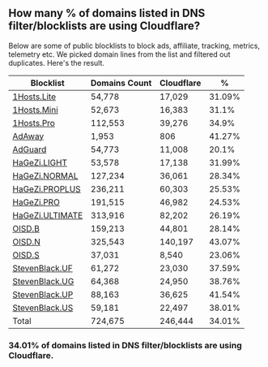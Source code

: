 ## How many % of domains listed in DNS filter/blocklists are using Cloudflare?


Below are some of public blocklists to block ads, affiliate, tracking, metrics, telemetry etc.
We picked domain lines from the list and filtered out duplicates.
Here's the result.


| Blocklist | Domains Count | Cloudflare | % |
| --- | --- | --- | --- |
| [1Hosts.Lite](https://raw.githubusercontent.com/badmojr/1Hosts/master/Lite/hosts.win) | 54,778 | 17,029 | 31.09% |
| [1Hosts.Mini](https://raw.githubusercontent.com/badmojr/1Hosts/master/mini/hosts.win) | 52,673 | 16,383 | 31.1% |
| [1Hosts.Pro](https://raw.githubusercontent.com/badmojr/1Hosts/master/Pro/hosts.win) | 112,553 | 39,276 | 34.9% |
| [AdAway](https://raw.githubusercontent.com/AdAway/adaway.github.io/master/hosts.txt) | 1,953 | 806 | 41.27% |
| [AdGuard](https://adguardteam.github.io/AdGuardSDNSFilter/Filters/filter.txt) | 54,773 | 11,008 | 20.1% |
| [HaGeZi.LIGHT](https://raw.githubusercontent.com/hagezi/dns-blocklists/main/hosts/light.txt) | 53,578 | 17,138 | 31.99% |
| [HaGeZi.NORMAL](https://raw.githubusercontent.com/hagezi/dns-blocklists/main/hosts/multi.txt) | 127,234 | 36,061 | 28.34% |
| [HaGeZi.PROPLUS](https://raw.githubusercontent.com/hagezi/dns-blocklists/main/hosts/pro.plus.txt) | 236,211 | 60,303 | 25.53% |
| [HaGeZi.PRO](https://raw.githubusercontent.com/hagezi/dns-blocklists/main/hosts/pro.txt) | 191,515 | 46,982 | 24.53% |
| [HaGeZi.ULTIMATE](https://raw.githubusercontent.com/hagezi/dns-blocklists/main/hosts/ultimate.txt) | 313,916 | 82,202 | 26.19% |
| [OISD.B](https://big.oisd.nl/dnsmasq) | 159,213 | 44,801 | 28.14% |
| [OISD.N](https://nsfw.oisd.nl/dnsmasq) | 325,543 | 140,197 | 43.07% |
| [OISD.S](https://small.oisd.nl/dnsmasq) | 37,031 | 8,540 | 23.06% |
| [StevenBlack.UF](https://raw.githubusercontent.com/StevenBlack/hosts/master/alternates/fakenews/hosts) | 61,272 | 23,030 | 37.59% |
| [StevenBlack.UG](https://raw.githubusercontent.com/StevenBlack/hosts/master/alternates/gambling/hosts) | 64,368 | 24,950 | 38.76% |
| [StevenBlack.UP](https://raw.githubusercontent.com/StevenBlack/hosts/master/alternates/porn/hosts) | 88,163 | 36,625 | 41.54% |
| [StevenBlack.US](https://raw.githubusercontent.com/StevenBlack/hosts/master/alternates/social/hosts) | 59,181 | 22,497 | 38.01% |
| Total | 724,675 | 246,444 | 34.01% |


### 34.01% of domains listed in DNS filter/blocklists are using Cloudflare.